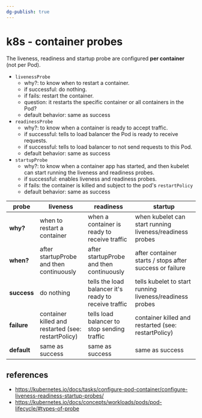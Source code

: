```yaml
---
dg-publish: true
---
```

# k8s - container probes

The liveness, readiness and startup probe are configured **per container** (not per Pod).

- `livenessProbe`
    - why?: to know when to restart a container.
    - if successful: do nothing.
    - if fails: restart the container.
    - question: it restarts the specific container or all containers in the Pod?
    - default behavior: same as success
- `readinessProbe`
    - why?: to know when a container is ready to accept traffic.
    - if successful: tells to load balancer the Pod is ready to receive requests.
    - if successful: tells to load balancer to not send requests to this Pod.
    - default behavior: same as success
- `startupProbe`
    - why?: to know when a container app has started, and then kubelet can start running the liveness and readiness probes.
    - if successful: enables liveness and readiness probes.
    - if fails: the container is killed and subject to the pod's `restartPolicy`
    - default behavior: same as success

| probe                | liveness                                            | readiness                                             | startup                                                  |
| -------------------- | --------------------------------------------------- | ----------------------------------------------------- | -------------------------------------------------------- |
| **why?**             | when to restart a container                         | when a container is ready to receive traffic          | when kubelet can start running liveness/readiness probes |
| **when?**            | after startupProbe and then continuously            | after startupProbe and then continuously              | after container starts / stops after success or failure  |
| **success**          | do nothing                                          | tells the load balancer it's ready to receive traffic | tells kubelet to start running liveness/readiness probes |
| **failure**          | container killed and restarted (see: restartPolicy) | tells load balancer to stop sending traffic           | container killed and restarted (see: restartPolicy)      |
| **default** | same as success                                     | same as success                                       | same as success                                        |



## references

- <https://kubernetes.io/docs/tasks/configure-pod-container/configure-liveness-readiness-startup-probes/>
- <https://kubernetes.io/docs/concepts/workloads/pods/pod-lifecycle/#types-of-probe>